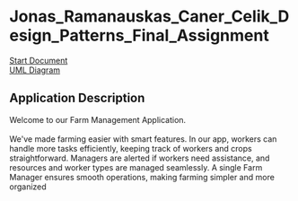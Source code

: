 # Jonas_Ramanauskas_Caner_Celik_Design_Patterns_Final_Assignment

[Start Document](DesignPatterns2024_StartDocument.pdf)
<br>
[UML Diagram](UML_Final.png)

## Application Description

Welcome to our Farm Management Application. 
<br>
<br>
We've made farming easier with smart features. In our app, workers can handle more tasks efficiently, keeping track of workers and crops straightforward. Managers are alerted if workers need assistance, and resources and worker types are managed seamlessly. A single Farm Manager ensures smooth operations, making farming simpler and more organized

